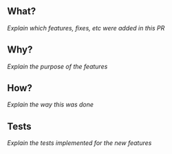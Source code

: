 ## What?

*Explain which features, fixes, etc were added in this PR*

## Why?

*Explain the purpose of the features*

## How?

*Explain the way this was done*

## Tests

*Explain the tests implemented for the new features*
